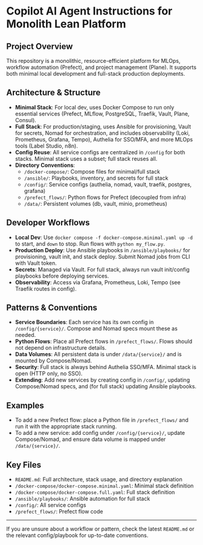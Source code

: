 # Copilot AI Agent Instructions for Monolith Lean Platform

## Project Overview
This repository is a monolithic, resource-efficient platform for MLOps, workflow automation (Prefect), and project management (Plane). It supports both minimal local development and full-stack production deployments.

## Architecture & Structure
- **Minimal Stack**: For local dev, uses Docker Compose to run only essential services (Prefect, MLflow, PostgreSQL, Traefik, Vault, Plane, Consul).
- **Full Stack**: For production/staging, uses Ansible for provisioning, Vault for secrets, Nomad for orchestration, and includes observability (Loki, Prometheus, Grafana, Tempo), Authelia for SSO/MFA, and more MLOps tools (Label Studio, n8n).
- **Config Reuse**: All service configs are centralized in `/config` for both stacks. Minimal stack uses a subset; full stack reuses all.
- **Directory Conventions**:
  - `/docker-compose/`: Compose files for minimal/full stack
  - `/ansible/`: Playbooks, inventory, and secrets for full stack
  - `/config/`: Service configs (authelia, nomad, vault, traefik, postgres, grafana)
  - `/prefect_flows/`: Python flows for Prefect (decoupled from infra)
  - `/data/`: Persistent volumes (db, vault, minio, prometheus)

## Developer Workflows
- **Local Dev**: Use `docker compose -f docker-compose.minimal.yaml up -d` to start, and `down` to stop. Run flows with `python my_flow.py`.
- **Production Deploy**: Use Ansible playbooks in `/ansible/playbooks/` for provisioning, vault init, and stack deploy. Submit Nomad jobs from CLI with Vault token.
- **Secrets**: Managed via Vault. For full stack, always run vault init/config playbooks before deploying services.
- **Observability**: Access via Grafana, Prometheus, Loki, Tempo (see Traefik routes in config).

## Patterns & Conventions
- **Service Boundaries**: Each service has its own config in `/config/{service}/`. Compose and Nomad specs mount these as needed.
- **Python Flows**: Place all Prefect flows in `/prefect_flows/`. Flows should not depend on infrastructure details.
- **Data Volumes**: All persistent data is under `/data/{service}/` and is mounted by Compose/Nomad.
- **Security**: Full stack is always behind Authelia SSO/MFA. Minimal stack is open (HTTP only, no SSO).
- **Extending**: Add new services by creating config in `/config/`, updating Compose/Nomad specs, and (for full stack) updating Ansible playbooks.

## Examples
- To add a new Prefect flow: place a Python file in `/prefect_flows/` and run it with the appropriate stack running.
- To add a new service: add config under `/config/{service}/`, update Compose/Nomad, and ensure data volume is mapped under `/data/{service}/`.

## Key Files
- `README.md`: Full architecture, stack usage, and directory explanation
- `/docker-compose/docker-compose.minimal.yaml`: Minimal stack definition
- `/docker-compose/docker-compose.full.yaml`: Full stack definition
- `/ansible/playbooks/`: Ansible automation for full stack
- `/config/`: All service configs
- `/prefect_flows/`: Prefect flow code

---
If you are unsure about a workflow or pattern, check the latest `README.md` or the relevant config/playbook for up-to-date conventions.

